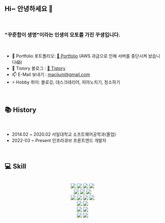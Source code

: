 ## Hi~ 안녕하세요 👋
<br>
<h3>"꾸준함이 생명"이라는 인생의 모토를 가진 꾸생입니다.</h3>

<br>

- 🌱 Portfolio 포트폴리오: [🔗 Portfolio](https://www.juni-official.com/) (AWS 과금으로 인해 서버를 중단시켜 놨습니다😱)
- 🙌 Tistory 블로그 : [🔗 Tistory](https://juni-official.tistory.com/)
- 📫 E-Mail 보내기 : macjjuni@gmail.com
- ⚡ Hobby 취미: 블로깅, 데스크테리어, 피아노치기, 청소하기

<br>

## 📚 History
<br>

- 2014.02 ~ 2020.02 서일대학교 소프트웨어공학과(졸업)
- 2022-03 ~ Present 인프라큐브 프론트엔드 개발자

<br>

## 💻 Skill

<br>
<div align="center">
	<img src="https://img.shields.io/badge/Next.js-000000?style=flat&logo=Next.js&logoColor=white" />
	<img src="https://img.shields.io/badge/React-61DAFB?style=flat&logo=React&logoColor=white" />
	<img src="https://img.shields.io/badge/Vue.js-4FC08D?style=flat&logo=Vue.js&logoColor=white" />
	<img src="https://img.shields.io/badge/TypeScript-3178C6?style=flat&logo=TypeScript&logoColor=white" />
</div>
  
<div align="center">
	<img src="https://img.shields.io/badge/Styled Components-DB7093?style=flat&logo=Styled-Components&logoColor=white" />
	<img src="https://img.shields.io/badge/Tailwind CSS-06B6D4?style=flat&logo=TailwindCSS&logoColor=white" />
	<img src="https://img.shields.io/badge/MUI-007FFF?style=flat&logo=MUI&logoColor=white" />
</div>

<div align="center">
	<img src="https://img.shields.io/badge/HTML5-E34F26?style=flat&logo=HTML5&logoColor=white" />
	<img src="https://img.shields.io/badge/JavaScript-F7DF1E?style=flat&logo=JavaScript&logoColor=white" />
	<img src="https://img.shields.io/badge/CSS3-1572B6?style=flat&logo=CSS3&logoColor=white" />
	<img src="https://img.shields.io/badge/Sass-CC6699?style=flat&logo=Sass&logoColor=white" />
</div>

<div align="center">
	<img src="https://img.shields.io/badge/Webpack-8DD6F9?style=flat&logo=Webpack&logoColor=white" />
	<img src="https://img.shields.io/badge/Vite-646CFF?style=flat&logo=Vite&logoColor=white" />
</div>

<div align="center">
	<img src="https://img.shields.io/badge/ESLint-4B32C3?style=flat&logo=ESLint&logoColor=white" />
	<img src="https://img.shields.io/badge/Prettier-F7B93E?style=flat&logo=Prettier&logoColor=white" />
</div>

<div align="center">
		<img src="https://img.shields.io/badge/Firebase-FFCA28?style=flat&logo=Firebase&logoColor=white" />
	<img src="https://img.shields.io/badge/AmazonEC2-FF9900?style=flat&logo=AmazonEC2&logoColor=white" />
</div>



